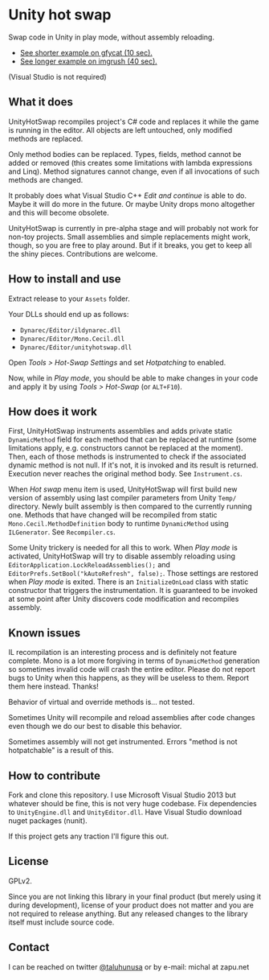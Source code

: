 # Unity hot swap

Swap code in Unity in play mode, without assembly reloading.

* [See shorter example on gfycat (10 sec).](http://gfycat.com/HandmadeFastAnole)
* [See longer example on imgrush (40 sec).](https://imgrush.com/TnDsx0wnsqWd/direct)

(Visual Studio is not required)

## What it does

UnityHotSwap recompiles project's C# code and replaces it while the game is running in the editor. All objects are left untouched, only modified methods are replaced.

Only method bodies can be replaced. Types, fields, method cannot be added or removed (this creates some limitations with lambda expressions and Linq). Method signatures cannot change, even if all invocations of such methods are changed.

It probably does what Visual Studio C++ *Edit and continue* is able to do. Maybe it will do more in the future. Or maybe Unity drops mono altogether and this will become obsolete.

UnityHotSwap is currently in pre-alpha stage and will probably not work for non-toy projects. Small assemblies and simple replacements might work, though, so you are free to play around. But if it breaks, you get to keep all the shiny pieces. Contributions are welcome.

## How to install and use

Extract release to your `Assets` folder.

Your DLLs should end up as follows:

* `Dynarec/Editor/ildynarec.dll`
* `Dynarec/Editor/Mono.Cecil.dll`
* `Dynarec/Editor/unityhotswap.dll`

Open *Tools > Hot-Swap Settings* and set *Hotpatching* to enabled.

Now, while in *Play mode*, you should be able to make changes in your code and apply it by using *Tools > Hot-Swap* (or `ALT+F10`).

## How does it work

First, UnityHotSwap instruments assemblies and adds private static `DynamicMethod` field for each method that can be replaced at runtime (some limitations apply, e.g. constructors cannot be replaced at the moment). Then, each of those methods is instrumented to check if the associated dynamic method is not null. If it's not, it is invoked and its result is returned. Execution never reaches the original method body. See `Instrument.cs`.

When *Hot swap* menu item is used, UnityHotSwap will first build new version of assembly using last compiler parameters from Unity `Temp/` directory. Newly built assembly is then compared to the currently running one. Methods that have changed will be recompiled from static `Mono.Cecil.MethodDefinition` body to runtime `DynamicMethod` using `ILGenerator`. See `Recompiler.cs`.

Some Unity trickery is needed for all this to work. When *Play mode* is activated, UnityHotSwap will try to disable assembly reloading using `EditorApplication.LockReloadAssemblies();` and `EditorPrefs.SetBool("kAutoRefresh", false);`. Those settings are restored when *Play mode* is exited. There is an `InitializeOnLoad` class with static constructor that triggers the instrumentation. It is guaranteed to be invoked at some point after Unity discovers code modification and recompiles assembly.

## Known issues

IL recompilation is an interesting process and is definitely not feature complete. Mono is a lot more forgiving in terms of `DynamicMethod` generation so sometimes invalid code will crash the entire editor. Please do not report bugs to Unity when this happens, as they will be useless to them. Report them here instead. Thanks!

Behavior of virtual and override methods is... not tested.

Sometimes Unity will recompile and reload assemblies after code changes even though we do our best to disable this behavior.

Sometimes assembly will not get instrumented. Errors "method is not hotpatchable" is a result of this.

## How to contribute

Fork and clone this repository. I use Microsoft Visual Studio 2013 but whatever should be fine, this is not very huge codebase. Fix dependencies to `UnityEngine.dll` and `UnityEditor.dll`. Have Visual Studio download nuget packages (nunit).

If this project gets any traction I'll figure this out.

## License

GPLv2.

Since you are not linking this library in your final product (but merely using it during development), license of your product does not matter and you are not required to release anything. But any released changes to the library itself must include source code.

## Contact

I can be reached on twitter [@taluhunusa](https://twitter.com/taluhunusa) or by e-mail: michal at zapu.net
